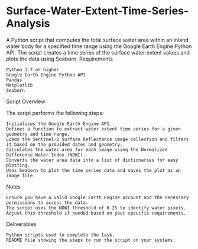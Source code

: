 # Surface-Water-Extent-Time-Series-Analysis
A Python script that computes the total surface water area within an inland water body for a specified time range using the Google Earth Engine Python API. The script creates a time series of the surface water extent values and plots the data using Seaborn.
Requirements

    Python 3.7 or higher
    Google Earth Engine Python API
    Pandas
    Matplotlib
    Seaborn
Script Overview

The script performs the following steps:

    Initializes the Google Earth Engine API.
    Defines a function to extract water extent time series for a given geometry and time range.
    Loads the Sentinel-2 Surface Reflectance image collection and filters it based on the provided dates and geometry.
    Calculates the water area for each image using the Normalized Difference Water Index (NDWI).
    Converts the water area data into a list of dictionaries for easy plotting.
    Uses Seaborn to plot the time series data and saves the plot as an image file.
Notes

    Ensure you have a valid Google Earth Engine account and the necessary permissions to access the data.
    The script uses the NDWI threshold of 0.25 to identify water pixels. Adjust this threshold if needed based on your specific requirements.

Deliverables

    Python scripts used to complete the task.
    README file showing the steps to run the script on your systems.
